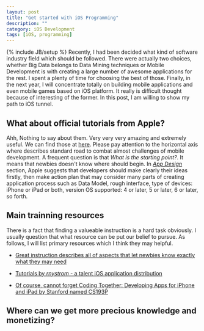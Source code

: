```yaml
---
layout: post
title: "Get started with iOS Programming"
description: ""
category: iOS Development
tags: [iOS, programming]
---
```

{% include JB/setup %}
Recently, I had been decided what kind of software industry field which should be followed. There were actually two choices, whether Big Data belongs to Data Mining techniques or Mobile Development is with creating a large number of awesome applications for the rest. I spent a plenty of time for choosing the best of those. Finally, in the next year, I will concentrate totally on building mobile applications and even mobile games based on iOS platform. It really is difficult thought because of interesting of the former. In this post, I am willing to show my path to iOS tunnel.

## What about official tutorials from Apple? 
Ahh, Nothing to say about them. Very very very amazing and extremely useful. We can find those at [here](http://developer.apple.com/library/ios/#referencelibrary/GettingStarted/RoadMapiOS/). Please pay attention to the horizontal axis where describes standard road to combat almost challenges of mobile development.
A frequent question is that *What is the starting point?*. It means that newbies doesn't know where should begin. In [*App Design*](http://developer.apple.com/library/ios/#referencelibrary/GettingStarted/RoadMapiOS/chapters/DesignYourAppwithCare/DesignYourAppWithCare/DesignYourAppWithCare.html) section, Apple suggests that developers should make clearly their ideas firstly, then make action plan that may consider many parts of creating application process such as Data Model, rough interface, type of devices: iPhone or iPad or both, version OS supported: 4 or later, 5 or later, 6 or later, so forth. 

## Main trainning resources
There is a fact that finding a valueable instruction is a hard task obviously. I usually question that what resource can be put our belief to pursue. As follows, I will list primary resources which I think they may helpful.

- [Great instruction describes all of aspects that let newbies know exactly what they may need](http://looksok.wordpress.com/2012/12/22/best-iphoneios-programming-tutorials/)

- [Tutorials by *rnystrom* - a talent iOS application distribution](https://github.com/rnystrom/iOS-Best-Practices)

- [Of course, cannot forget Coding Together: Developing Apps for iPhone and iPad by Stanford named CS193P](https://itunes.apple.com/us/course/coding-together-developing/id593208016)



## Where can we get more precious knowledge and monetizing?